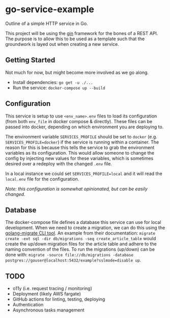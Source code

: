 # go-service-example
Outline of a simple HTTP service in Go.

This project will be using the [gin](https://github.com/gin-gonic/gin) framework for the bones of a REST API. The purpose is to allow this to be used as a template such that the groundwork is layed out when creating a new service.

## Getting Started
Not much for now, but might become more involved as we go along.
* Install dependencies: `go get -u ./...`
* Run the service: `docker-compose up --build`

## Configuration
This service is setup to use `<env_name>.env` files to load its configuration (from both `env_file` in docker 
compose & directly). These files can be passed into docker, depending on which environment you are deploying to.
 
The environment variable `SERVICES_PROFILE` should be set to `docker` (e.g. `SERVICES_PROFILE=docker`) if the service is
running within a container. The reason for this is because this tells the service to grab the environment variables as 
its configuration. This would allow someone to change the config by injecting new values for these variables, which is sometimes
desired over a redeploy with the changed `.env` file.

In a local instance we could set `SERVICES_PROFILE=local`  and it will read the `local.env` file for the configuration. 

_Note: this configuration is somewhat opinionated, but can be easily changed._ 

## Database
The docker-compose file defines a database this service can use for local development. When we need to create a
migration, we can do this using the [golang-migrate CLI tool](https://github.com/golang-migrate/migrate/tree/master/cmd/migrate). An example from their documentation: 
`migrate create -ext sql -dir db/migrations -seq create_article_table` would create the up/down migration files for the
article table and adhere to the naming convention of the files. To run the migrations (up/down) can be done with:
`migrate -source file://db/migrations -database postgres://gouser@localhost:5432/example?sslmode=disable up`.

## TODO
- o11y (i.e. request tracing / monitoring)
- Deployment (likely AWS fargate)
- GitHub actions for linting, testing, deploying
- Authentication
- Asynchronous tasks management
